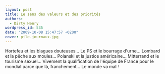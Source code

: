```yaml
---
layout: post
title: Le sens des valeurs et des priorités
authors:
  - Dirty Henry
wordpress_id: 535
date: "2009-10-08 15:47:57 +0200"
cover: pile-journaux.jpg
---
```


Hortefeu et les blagues douteuses… Le PS et le bourrage d'urne… Lombard et la
pêche aux moules… Polanski et la justice américaine… Mitterrand et le tourisme
sexuel… Vivement la qualification de l'équipe de France pour le mondial parce
que là, franchement… Le monde va mal !
